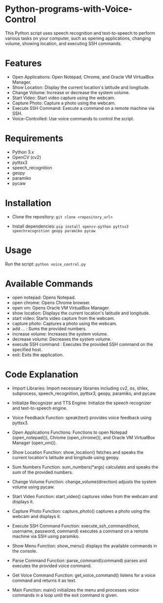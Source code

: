 # Python-programs-with-Voice-Control

This Python script uses speech recognition and text-to-speech to perform various tasks on your computer, such as opening applications, changing volume, showing location, and executing SSH commands.

# Features
+ Open Applications: Open Notepad, Chrome, and Oracle VM VirtualBox Manager.
+ Show Location: Display the current location's latitude and longitude.
+ Change Volume: Increase or decrease the system volume.
+ Start Video: Start video capture using the webcam.
+ Capture Photo: Capture a photo using the webcam.
+ Execute SSH Command: Execute a command on a remote machine via SSH.
+ Voice-Controlled: Use voice commands to control the script.

# Requirements
+ Python 3.x
+ OpenCV (cv2)
+ pyttsx3
+ speech_recognition
+ geopy
+ paramiko
+ pycaw

# Installation
+ Clone the repository:
```git clone <repository_url>```

+ Install dependencies:
```pip install opencv-python pyttsx3 speechrecognition geopy paramiko pycaw ```

# Usage
Run the script:
```python voice_control.py```

# Available Commands
+ open notepad: Opens Notepad.
+ open chrome: Opens Chrome browser.
+ open vm: Opens Oracle VM VirtualBox Manager.
+ show location: Displays the current location's latitude and longitude.
+ start video: Starts video capture from the webcam.
+ capture photo: Captures a photo using the webcam.
+ add <num1> <num2> ... <numN>: Sums the provided numbers.
+ increase volume: Increases the system volume.
+ decrease volume: Decreases the system volume.
+ execute SSH command <host> <username> <password> <command>: Executes the provided SSH command on the specified host.
+ exit: Exits the application.

# Code Explanation
+ Import Libraries: Import necessary libraries including cv2, os, shlex, subprocess, speech_recognition, pyttsx3, geopy, paramiko, and pycaw.

+ Initialize Recognizer and TTS Engine: Initialize the speech recognizer and text-to-speech engine.

+ Voice Feedback Function: speak(text) provides voice feedback using pyttsx3.

+ Open Applications Functions: Functions to open Notepad (open_notepad()), Chrome (open_chrome()), and Oracle VM VirtualBox Manager (open_vm()).

+ Show Location Function: show_location() fetches and speaks the current location's latitude and longitude using geopy.

+ Sum Numbers Function: sum_numbers(*args) calculates and speaks the sum of the provided numbers.

+ Change Volume Function: change_volume(direction) adjusts the system volume using pycaw.

+ Start Video Function: start_video() captures video from the webcam and displays it.

+ Capture Photo Function: capture_photo() captures a photo using the webcam and displays it.

+ Execute SSH Command Function: execute_ssh_command(host, username, password, command) executes a command on a remote machine via SSH using paramiko.

+ Show Menu Function: show_menu() displays the available commands in the console.

+ Parse Command Function: parse_command(command) parses and executes the provided voice command.

+ Get Voice Command Function: get_voice_command() listens for a voice command and returns it as text.

+ Main Function: main() initializes the menu and processes voice commands in a loop until the exit command is given.
